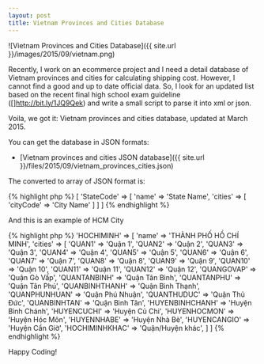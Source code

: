 ```yaml
---
layout: post
title: Vietnam Provinces and Cities Database
---
```


![Vietnam Provinces and Cities Database]({{ site.url }}/images/2015/09/vietnam.png)

Recently, I work on an ecommerce project and I need a detail database of Vietnam provinces and cities for calculating shipping cost. However, I cannot find a good and up to date official data. So, I look for an updated list based on the recent final high school exam guideline ([]http://bit.ly/1JQ9Qek) and write a small script to parse it into xml or json.

Voila, we got it: Vietnam provinces and cities database, updated at March 2015.

You can get the database in JSON formats:

+ [Vietnam provinces and cities JSON database]({{ site.url }}/files/2015/09/vietnam_provinces_cities.json)

The converted to array of JSON format is:

{% highlight php %}
[
	'StateCode' => [
		'name' => 'State Name',
		'cities' => [
			'cityCode' => 'City Name'
		]
	]
]
{% endhighlight %}

And this is an example of HCM City

{% highlight php %}
	'HOCHIMINH' => [
        'name' => 'THÀNH PHỐ HỒ CHÍ MINH',
        'cities' => [
            'QUAN1' => 'Quận 1',
            'QUAN2' => 'Quận 2',
            'QUAN3' => 'Quận 3',
            'QUAN4' => 'Quận 4',
            'QUAN5' => 'Quận 5',
            'QUAN6' => 'Quận 6',
            'QUAN7' => 'Quận 7',
            'QUAN8' => 'Quận 8',
            'QUAN9' => 'Quận 9',
            'QUAN10' => 'Quận 10',
            'QUAN11' => 'Quận 11',
            'QUAN12' => 'Quận 12',
            'QUANGOVAP' => 'Quận Gò Vấp',
            'QUANTANBINH' => 'Quận Tân Bình',
            'QUANTANPHU' => 'Quận Tân Phú',
            'QUANBINHTHANH' => 'Quận Bình Thạnh',
            'QUANPHUNHUAN' => 'Quận Phú Nhuận',
            'QUANTHUDUC' => 'Quận Thủ Đức',
            'QUANBINHTAN' => 'Quận Bình Tân',
            'HUYENBINHCHANH' => 'Huyện Bình Chánh',
            'HUYENCUCHI' => 'Huyện Củ Chi',
            'HUYENHOCMON' => 'Huyện Hóc Môn',
            'HUYENNHABE' => 'Huyện Nhà Bè',
            'HUYENCANGIO' => 'Huyện Cần Giờ',
            'HOCHIMINHKHAC' => 'Quận/Huyện khác',
        ]
    ]
{% endhighlight %}

Happy Coding!